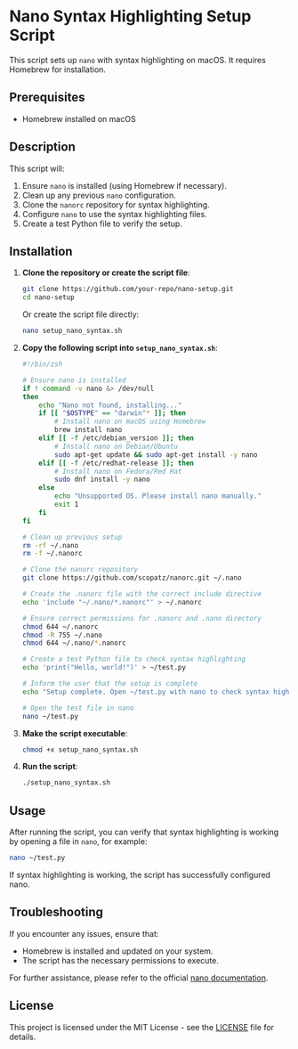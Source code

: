 # Nano Syntax Highlighting Setup Script

This script sets up `nano` with syntax highlighting on macOS. It requires Homebrew for installation.

## Prerequisites

- Homebrew installed on macOS

## Description

This script will:
1. Ensure `nano` is installed (using Homebrew if necessary).
2. Clean up any previous `nano` configuration.
3. Clone the `nanorc` repository for syntax highlighting.
4. Configure `nano` to use the syntax highlighting files.
5. Create a test Python file to verify the setup.

## Installation

1. **Clone the repository or create the script file**:

    ```sh
    git clone https://github.com/your-repo/nano-setup.git
    cd nano-setup
    ```

    Or create the script file directly:

    ```sh
    nano setup_nano_syntax.sh
    ```

2. **Copy the following script into `setup_nano_syntax.sh`**:

    ```sh
    #!/bin/zsh

    # Ensure nano is installed
    if ! command -v nano &> /dev/null
    then
        echo "Nano not found, installing..."
        if [[ "$OSTYPE" == "darwin"* ]]; then
            # Install nano on macOS using Homebrew
            brew install nano
        elif [[ -f /etc/debian_version ]]; then
            # Install nano on Debian/Ubuntu
            sudo apt-get update && sudo apt-get install -y nano
        elif [[ -f /etc/redhat-release ]]; then
            # Install nano on Fedora/Red Hat
            sudo dnf install -y nano
        else
            echo "Unsupported OS. Please install nano manually."
            exit 1
        fi
    fi

    # Clean up previous setup
    rm -rf ~/.nano
    rm -f ~/.nanorc

    # Clone the nanorc repository
    git clone https://github.com/scopatz/nanorc.git ~/.nano

    # Create the .nanorc file with the correct include directive
    echo 'include "~/.nano/*.nanorc"' > ~/.nanorc

    # Ensure correct permissions for .nanorc and .nano directory
    chmod 644 ~/.nanorc
    chmod -R 755 ~/.nano
    chmod 644 ~/.nano/*.nanorc

    # Create a test Python file to check syntax highlighting
    echo 'print("Hello, world!")' > ~/test.py

    # Inform the user that the setup is complete
    echo "Setup complete. Open ~/test.py with nano to check syntax highlighting."

    # Open the test file in nano
    nano ~/test.py
    ```

3. **Make the script executable**:

    ```sh
    chmod +x setup_nano_syntax.sh
    ```

4. **Run the script**:

    ```sh
    ./setup_nano_syntax.sh
    ```

## Usage

After running the script, you can verify that syntax highlighting is working by opening a file in `nano`, for example:

```sh
nano ~/test.py
```

If syntax highlighting is working, the script has successfully configured nano.

## Troubleshooting

If you encounter any issues, ensure that:

- Homebrew is installed and updated on your system.
- The script has the necessary permissions to execute.

For further assistance, please refer to the official [nano documentation](https://www.nano-editor.org/docs.php).

## License

This project is licensed under the MIT License - see the [LICENSE](/LICENSE) file for details.
